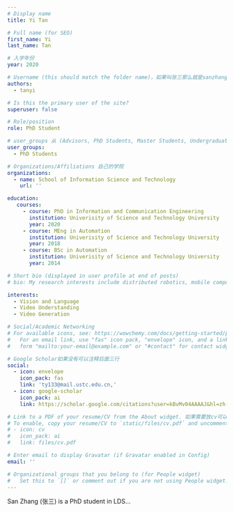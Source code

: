 ```yaml
---
# Display name
title: Yi Tan 

# Full name (for SEO)
first_name: Yi
last_name: Tan

# 入学年份
year: 2020

# Username (this should match the folder name)，如果叫张三那么就是sanzhang
authors:
  - tanyi

# Is this the primary user of the site? 
superuser: false

# Role/position 
role: PhD Student

# user_groups 从 (Advisors, PhD Students, Master Students, Undergraduate) 从这四个里面选
user_groups:
  - PhD Students

# Organizations/Affiliations 自己的学院
organizations:
  - name: School of Information Science and Technology
    url: ''

education:
   courses:
     - course: PhD in Information and Communication Engineering
       institution: Univerisity of Science and Technology University
       year: 2020
     - course: MEng in Automation
       institution: Univerisity of Science and Technology University
       year: 2018
     - course: BSc in Automation
       institution: Univerisity of Science and Technology University
       year: 2014

# Short bio (displayed in user profile at end of posts)
# bio: My research interests include distributed robotics, mobile computing and programmable matter.

interests:
  - Vision and Language
  - Video Understanding
  - Video Generation

# Social/Academic Networking
# For available icons, see: https://wowchemy.com/docs/getting-started/page-builder/#icons
#   For an email link, use "fas" icon pack, "envelope" icon, and a link in the
#   form "mailto:your-email@example.com" or "#contact" for contact widget.

# Google Scholar如果没有可以注释后面三行
social:
  - icon: envelope
    icon_pack: fas
    link: 'ty133@mail.ustc.edu.cn,'
  - icon: google-scholar
    icon_pack: ai
    link: https://scholar.google.com/citations?user=kBvMv04AAAAJ&hl=zh-CN

# Link to a PDF of your resume/CV from the About widget. 如果需要放cv可以发给我
# To enable, copy your resume/CV to `static/files/cv.pdf` and uncomment the lines below.
# - icon: cv
#   icon_pack: ai
#   link: files/cv.pdf

# Enter email to display Gravatar (if Gravatar enabled in Config)
email: ''

# Organizational groups that you belong to (for People widget)
#   Set this to `[]` or comment out if you are not using People widget.
---
```


San Zhang (张三) is a PhD student in LDS...
